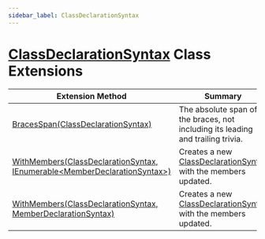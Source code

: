 ```yaml
---
sidebar_label: ClassDeclarationSyntax
---
```


# [ClassDeclarationSyntax](https://docs.microsoft.com/en-us/dotnet/api/microsoft.codeanalysis.csharp.syntax.classdeclarationsyntax) Class Extensions

| Extension Method | Summary |
| ---------------- | ------- |
| [BracesSpan(ClassDeclarationSyntax)](../../../../Roslynator/CSharp/SyntaxExtensions/BracesSpan/index.md#3880606548) | The absolute span of the braces, not including its leading and trailing trivia\. |
| [WithMembers(ClassDeclarationSyntax, IEnumerable&lt;MemberDeclarationSyntax&gt;)](../../../../Roslynator/CSharp/SyntaxExtensions/WithMembers/index.md#509233246) | Creates a new [ClassDeclarationSyntax](https://docs.microsoft.com/en-us/dotnet/api/microsoft.codeanalysis.csharp.syntax.classdeclarationsyntax) with the members updated\. |
| [WithMembers(ClassDeclarationSyntax, MemberDeclarationSyntax)](../../../../Roslynator/CSharp/SyntaxExtensions/WithMembers/index.md#1261436636) | Creates a new [ClassDeclarationSyntax](https://docs.microsoft.com/en-us/dotnet/api/microsoft.codeanalysis.csharp.syntax.classdeclarationsyntax) with the members updated\. |

